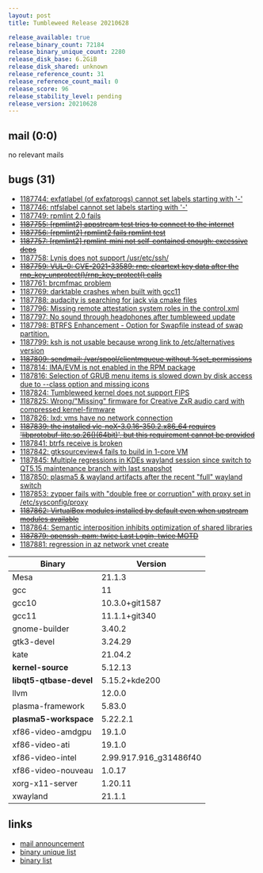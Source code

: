 ```yaml
---
layout: post
title: Tumbleweed Release 20210628

release_available: true
release_binary_count: 72184
release_binary_unique_count: 2280
release_disk_base: 6.2GiB
release_disk_shared: unknown
release_reference_count: 31
release_reference_count_mail: 0
release_score: 96
release_stability_level: pending
release_version: 20210628
---
```


## mail (0:0)

no relevant mails

## bugs (31)

<!--more-->

- [1187744: exfatlabel (of exfatprogs) cannot set labels starting with '-'](https://bugzilla.opensuse.org/show_bug.cgi?id=1187744)
- [1187746: ntfslabel cannot set labels starting with '-'](https://bugzilla.opensuse.org/show_bug.cgi?id=1187746)
- [1187749: rpmlint 2.0 fails](https://bugzilla.opensuse.org/show_bug.cgi?id=1187749)
- ~~[1187755: \[rpmlint2\] appstream test tries to connect to the internet](https://bugzilla.opensuse.org/show_bug.cgi?id=1187755)~~
- ~~[1187756: \[rpmlint2\] rpmlint2 fails rpmlint test](https://bugzilla.opensuse.org/show_bug.cgi?id=1187756)~~
- ~~[1187757: \[rpmlint2\] rpmlint-mini not self-contained enough: excessive deps](https://bugzilla.opensuse.org/show_bug.cgi?id=1187757)~~
- [1187758: Lynis does not support /usr/etc/ssh/](https://bugzilla.opensuse.org/show_bug.cgi?id=1187758)
- ~~[1187759: VUL-0: CVE-2021-33589: rnp: cleartext key data after the rnp_key_unprotect()/rnp_key_protect() calls](https://bugzilla.opensuse.org/show_bug.cgi?id=1187759)~~
- [1187761: brcmfmac problem](https://bugzilla.opensuse.org/show_bug.cgi?id=1187761)
- [1187769: darktable crashes when built with gcc11](https://bugzilla.opensuse.org/show_bug.cgi?id=1187769)
- [1187788: audacity is searching for jack via cmake files](https://bugzilla.opensuse.org/show_bug.cgi?id=1187788)
- [1187796: Missing remote attestation system roles in the control.xml](https://bugzilla.opensuse.org/show_bug.cgi?id=1187796)
- [1187797: No sound through headphones after tumbleweed update](https://bugzilla.opensuse.org/show_bug.cgi?id=1187797)
- [1187798: BTRFS Enhancement - Option for Swapfile instead of swap partition.](https://bugzilla.opensuse.org/show_bug.cgi?id=1187798)
- [1187799: ksh is not usable because wrong link to /etc/alternatives version](https://bugzilla.opensuse.org/show_bug.cgi?id=1187799)
- ~~[1187809: sendmail: /var/spool/clientmqueue without %set_permissions](https://bugzilla.opensuse.org/show_bug.cgi?id=1187809)~~
- [1187814: IMA/EVM is not enabled in the RPM package](https://bugzilla.opensuse.org/show_bug.cgi?id=1187814)
- [1187816: Selection of GRUB menu items is slowed down by disk access due to --class option and missing icons](https://bugzilla.opensuse.org/show_bug.cgi?id=1187816)
- [1187824: Tumbleweed kernel does not support FIPS](https://bugzilla.opensuse.org/show_bug.cgi?id=1187824)
- [1187825: Wrong/"Missing"  firmware for Creative ZxR audio card with compressed kernel-firmware](https://bugzilla.opensuse.org/show_bug.cgi?id=1187825)
- [1187826: lxd: vms have no network connection](https://bugzilla.opensuse.org/show_bug.cgi?id=1187826)
- ~~[1187839: the installed vlc-noX-3.0.16-350.2.x86_64 requires 'libprotobuf-lite.so.26()(64bit)', but this requirement cannot be provided](https://bugzilla.opensuse.org/show_bug.cgi?id=1187839)~~
- [1187841: btrfs receive is broken](https://bugzilla.opensuse.org/show_bug.cgi?id=1187841)
- [1187842: gtksourceview4 fails to build in 1-core VM](https://bugzilla.opensuse.org/show_bug.cgi?id=1187842)
- [1187845: Multiple regressions in KDEs wayland session since switch to QT5.15 maintenance branch with last snapshot](https://bugzilla.opensuse.org/show_bug.cgi?id=1187845)
- [1187850: plasma5 & wayland artifacts after the recent "full" wayland switch](https://bugzilla.opensuse.org/show_bug.cgi?id=1187850)
- [1187853: zypper fails with "double free or corruption" with proxy set in /etc/sysconfig/proxy](https://bugzilla.opensuse.org/show_bug.cgi?id=1187853)
- ~~[1187862: VirtualBox modules installed by default even when upstream modules available](https://bugzilla.opensuse.org/show_bug.cgi?id=1187862)~~
- [1187864: Semantic interposition inhibits optimization of shared libraries](https://bugzilla.opensuse.org/show_bug.cgi?id=1187864)
- ~~[1187879: openssh, pam: twice Last Login, twice MOTD](https://bugzilla.opensuse.org/show_bug.cgi?id=1187879)~~
- [1187881: regression in az network vnet create](https://bugzilla.opensuse.org/show_bug.cgi?id=1187881)

Binary | Version
--- | ---
Mesa | 21.1.3
gcc | 11
gcc10 | 10.3.0+git1587
gcc11 | 11.1.1+git340
gnome-builder | 3.40.2
gtk3-devel | 3.24.29
kate | 21.04.2
**kernel-source** | 5.12.13
**libqt5-qtbase-devel** | 5.15.2+kde200
llvm | 12.0.0
plasma-framework | 5.83.0
**plasma5-workspace** | 5.22.2.1
xf86-video-amdgpu | 19.1.0
xf86-video-ati | 19.1.0
xf86-video-intel | 2.99.917.916_g31486f40
xf86-video-nouveau | 1.0.17
xorg-x11-server | 1.20.11
xwayland | 21.1.1

## links

- [mail announcement](https://lists.opensuse.org/archives/list/factory@lists.opensuse.org/thread/ZKXNJ2SJ364PVV3RFYKSJJVQBOU6LFBU)
- [binary unique list](http://download.opensuse.org/history/20210628/rpm.unique.list)
- [binary list](http://download.opensuse.org/history/20210628/rpm.list)
